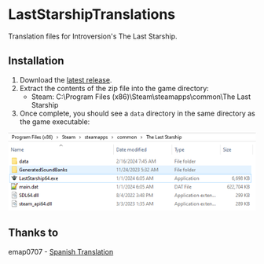 # LastStarshipTranslations
Translation files for Introversion's The Last Starship.

## Installation

1. Download the [latest release](https://github.com/Totengeist/LastStarshipTranslations/releases).
2. Extract the contents of the zip file into the game directory:
    * Steam: C:\Program Files (x86)\Steam\steamapps\common\The Last Starship
3. Once complete, you should see a `data` directory in the same directory as the game executable:

![Installation directory](assets/install.png)

## Thanks to

emap0707 - [Spanish Translation](https://steamcommunity.com/sharedfiles/filedetails/?id=3161472668)